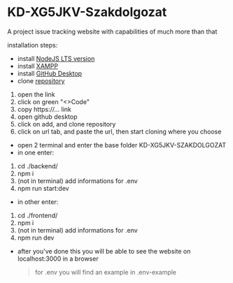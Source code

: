 # KD-XG5JKV-Szakdolgozat

A project issue tracking website with capabilities of much more than that

installation steps:

- install [NodeJS LTS version](https://nodejs.org/en)
- install [XAMPP](https://www.apachefriends.org/hu/index.html)
- install [GitHub Desktop](https://desktop.github.com/)
- clone [repository](https://github.com/KDMashy/KD-XG5JKV-Szakdolgozat)

1. open the link
2. click on green "<>Code"
3. copy https://... link
4. open github desktop
5. click on add, and clone repository
6. click on url tab, and paste the url, then start cloning where you choose

- open 2 terminal and enter the base folder KD-XG5JKV-SZAKDOLGOZAT
- in one enter:

1. cd ./backend/
2. npm i
3. (not in terminal) add informations for .env
4. npm run start:dev

- in other enter:

1. cd ./frontend/
2. npm i
3. (not in terminal) add informations for .env
4. npm run dev

- after you've done this you will be able to see the website on localhost:3000 in a browser
  > for .env you will find an example in .env-example
